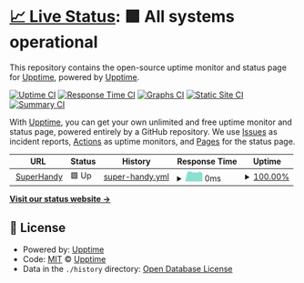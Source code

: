 # [📈 Live Status](https://upptime.github.io/upptime): <!--live status--> **🟩 All systems operational**

This repository contains the open-source uptime monitor and status page for [Upptime](https://upptime.js.org), powered by [Upptime](https://github.com/upptime/upptime).

[![Uptime CI](https://github.com/upptime/upptime/workflows/Uptime%20CI/badge.svg)](https://github.com/upptime/upptime/actions?query=workflow%3A%22Uptime+CI%22)
[![Response Time CI](https://github.com/upptime/upptime/workflows/Response%20Time%20CI/badge.svg)](https://github.com/upptime/upptime/actions?query=workflow%3A%22Response+Time+CI%22)
[![Graphs CI](https://github.com/upptime/upptime/workflows/Graphs%20CI/badge.svg)](https://github.com/upptime/upptime/actions?query=workflow%3A%22Graphs+CI%22)
[![Static Site CI](https://github.com/upptime/upptime/workflows/Static%20Site%20CI/badge.svg)](https://github.com/upptime/upptime/actions?query=workflow%3A%22Static+Site+CI%22)
[![Summary CI](https://github.com/upptime/upptime/workflows/Summary%20CI/badge.svg)](https://github.com/upptime/upptime/actions?query=workflow%3A%22Summary+CI%22)

With [Upptime](https://upptime.js.org), you can get your own unlimited and free uptime monitor and status page, powered entirely by a GitHub repository. We use [Issues](https://github.com/upptime/upptime/issues) as incident reports, [Actions](https://github.com/upptime/upptime/actions) as uptime monitors, and [Pages](https://upptime.github.io/upptime) for the status page.

<!--start: status pages-->
<!-- This summary is generated by Upptime (https://github.com/upptime/upptime) -->
<!-- Do not edit this manually, your changes will be overwritten -->
<!-- prettier-ignore -->
| URL | Status | History | Response Time | Uptime |
| --- | ------ | ------- | ------------- | ------ |
| <img alt="" src="https://icons.duckduckgo.com/ip3/superhandy-frontend.zeabur.app.ico" height="13"> [SuperHandy](https://superhandy-frontend.zeabur.app/) | 🟩 Up | [super-handy.yml](https://github.com/erik1110/superhandy-monitor/commits/HEAD/history/super-handy.yml) | <details><summary><img alt="Response time graph" src="./graphs/super-handy/response-time-week.png" height="20"> 0ms</summary><br><a href="https://upptime.github.io/upptime/history/super-handy"><img alt="Response time 0" src="https://img.shields.io/endpoint?url=https%3A%2F%2Fraw.githubusercontent.com%2Ferik1110%2Fsuperhandy-monitor%2FHEAD%2Fapi%2Fsuper-handy%2Fresponse-time.json"></a><br><a href="https://upptime.github.io/upptime/history/super-handy"><img alt="24-hour response time 0" src="https://img.shields.io/endpoint?url=https%3A%2F%2Fraw.githubusercontent.com%2Ferik1110%2Fsuperhandy-monitor%2FHEAD%2Fapi%2Fsuper-handy%2Fresponse-time-day.json"></a><br><a href="https://upptime.github.io/upptime/history/super-handy"><img alt="7-day response time 0" src="https://img.shields.io/endpoint?url=https%3A%2F%2Fraw.githubusercontent.com%2Ferik1110%2Fsuperhandy-monitor%2FHEAD%2Fapi%2Fsuper-handy%2Fresponse-time-week.json"></a><br><a href="https://upptime.github.io/upptime/history/super-handy"><img alt="30-day response time 0" src="https://img.shields.io/endpoint?url=https%3A%2F%2Fraw.githubusercontent.com%2Ferik1110%2Fsuperhandy-monitor%2FHEAD%2Fapi%2Fsuper-handy%2Fresponse-time-month.json"></a><br><a href="https://upptime.github.io/upptime/history/super-handy"><img alt="1-year response time 0" src="https://img.shields.io/endpoint?url=https%3A%2F%2Fraw.githubusercontent.com%2Ferik1110%2Fsuperhandy-monitor%2FHEAD%2Fapi%2Fsuper-handy%2Fresponse-time-year.json"></a></details> | <details><summary><a href="https://upptime.github.io/upptime/history/super-handy">100.00%</a></summary><a href="https://upptime.github.io/upptime/history/super-handy"><img alt="All-time uptime 100.00%" src="https://img.shields.io/endpoint?url=https%3A%2F%2Fraw.githubusercontent.com%2Ferik1110%2Fsuperhandy-monitor%2FHEAD%2Fapi%2Fsuper-handy%2Fuptime.json"></a><br><a href="https://upptime.github.io/upptime/history/super-handy"><img alt="24-hour uptime 100.00%" src="https://img.shields.io/endpoint?url=https%3A%2F%2Fraw.githubusercontent.com%2Ferik1110%2Fsuperhandy-monitor%2FHEAD%2Fapi%2Fsuper-handy%2Fuptime-day.json"></a><br><a href="https://upptime.github.io/upptime/history/super-handy"><img alt="7-day uptime 100.00%" src="https://img.shields.io/endpoint?url=https%3A%2F%2Fraw.githubusercontent.com%2Ferik1110%2Fsuperhandy-monitor%2FHEAD%2Fapi%2Fsuper-handy%2Fuptime-week.json"></a><br><a href="https://upptime.github.io/upptime/history/super-handy"><img alt="30-day uptime 100.00%" src="https://img.shields.io/endpoint?url=https%3A%2F%2Fraw.githubusercontent.com%2Ferik1110%2Fsuperhandy-monitor%2FHEAD%2Fapi%2Fsuper-handy%2Fuptime-month.json"></a><br><a href="https://upptime.github.io/upptime/history/super-handy"><img alt="1-year uptime 100.00%" src="https://img.shields.io/endpoint?url=https%3A%2F%2Fraw.githubusercontent.com%2Ferik1110%2Fsuperhandy-monitor%2FHEAD%2Fapi%2Fsuper-handy%2Fuptime-year.json"></a></details>

<!--end: status pages-->

[**Visit our status website →**](https://upptime.github.io/upptime)

## 📄 License

- Powered by: [Upptime](https://github.com/upptime/upptime)
- Code: [MIT](./LICENSE) © [Upptime](https://upptime.js.org)
- Data in the `./history` directory: [Open Database License](https://opendatacommons.org/licenses/odbl/1-0/)
